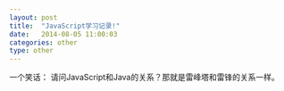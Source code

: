```yaml
---
layout: post
title:  "JavaScript学习记录!"
date:   2014-08-05 11:00:03
categories: other
type: other
---
```


一个笑话：
请问JavaScript和Java的关系？那就是雷峰塔和雷锋的关系一样。